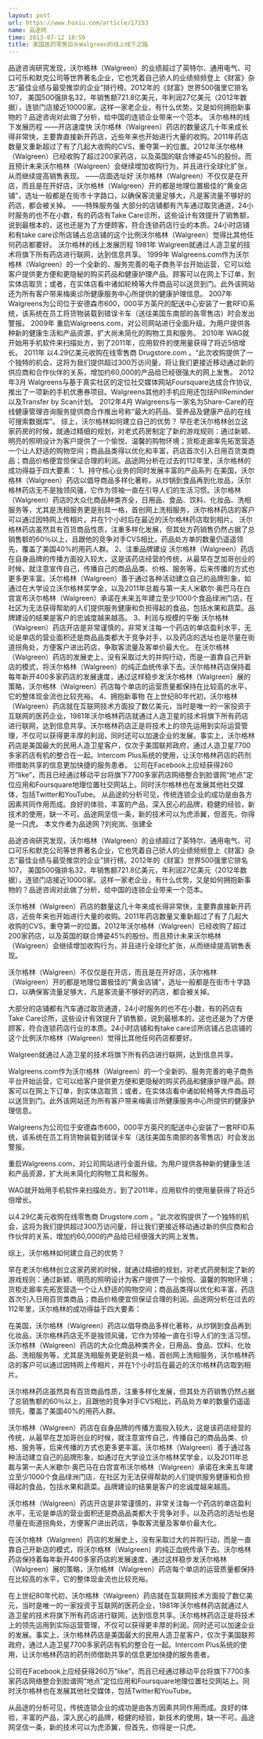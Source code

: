 ```yaml
---
layout: post
url: https://www.huxiu.com/article/17153
name: 品途网
time: 2013-07-12 18:59
title: 美国医药零售巨头Walgreen的线上线下之路
---
```

品途咨询研究发现，沃尔格林（Walgreen）的业绩超过了英特尔、通用电气、可口可乐和默克公司等世界著名企业，它也凭着自己骄人的业绩频频登上《财富》杂志“最佳业绩与最受推崇的企业”排行榜。2012年的《财富》世界500强里它排名107， 美国500强排名32，年销售额721.8亿美元，年利润27亿美元（2012年数据），连锁门店接近10000家。这样一家老企业，有什么优势，又是如何拥抱新事物的？品途咨询对此做了分析，给中国的连锁企业带来一个范本。 沃尔格林的线下发展历程 ——开店速度快 沃尔格林（Walgreen）药店的数量这几十年来成长得非常快，主要靠直接新开药店，近些年来也开始进行大量的收购。2011年药店数量又重新超过了有了几起大收购的CVS，重夺第一的位置。2012年沃尔格林（Walgreen）已经收购了超过200家药店，以及英国的联合博姿45%的股份。而且预计未来沃尔格林（Walgreen）会继续增加收购行为，并且进行全球化扩张，从而继续提高销售表现。 ——店面选址好 沃尔格林（Walgreen）不仅仅是在开店，而且是在开好店，沃尔格林（Walgreen）开的都是地理位置极佳的“黄金店铺”，选址一般都是在街市十字路口，以确保客流量足够大，凡是客流量不够好的药店，都会被关掉。 ——特殊服务强 大部分的店铺都有汽车通过取货通道，24小时服务的也不在小数，有的药店有Take Care诊所，这些设计有效提升了销售额，说到最根本的，这也还是为了方便顾客，符合连锁药店行业的本质。24小时店铺和有take care诊所店铺占总店铺的这个比例沃尔格林（Walgreen）觉得比其他任何药店都要好。 沃尔格林的线上发展历程 1981年 Walgreen就通过人造卫星的技术将旗下所有药店进行联网，达到信息共享。 1999年 Walgreens.com作为沃尔格林（Walgreen）的一个全新的、服务完善的电子商务平台开始运营，它可以给客户提供更方便和更隐秘的购买药品和健康护理产品。顾客可以在网上下订单，到实体店取货；或者，在实体店看中诸如轮椅等大件商品可以送货到门。此外该网站还为所有客户带来梅奥诊所健康服务中心所提供的健康护理信息。 2007年 Walgreens为公司位于安德森市600，000平方英尺的配送中心安装了一套RFID系统，该系统在员工将货物装载到错误卡车（送往美国东南部的各零售店）时会发出警报。 2009年 重启Walgreens.com，对公司网站进行全面升级。为用户提供各种新的健康生活和产品资源，扩大尚未简化的购物工具和服务。 2010年 WAG就开始用手机软件来扫描处方，到了2011年，应用软件的使用量获得了将近5倍增长。 2011年 以4.29亿美元收购在线零售商 Drugstore.com 。“此次收购提供了一个独特的机会，这将为我们提供超过300万访问量，将让我们更接近移动通过新的供应商和合作伙伴的关系，增加约60,000的产品给已经很强大的网上发售。 2012年3月 Walgreens与基于真实社区的定位社交媒体网站Foursquare达成合作协议,推出了一项新的手机优惠券项目。Walgreens其他的手机应用还包括PillReminder以及Transfer by Scan计划。 2012年4月 Walgreens与一家名为Share-Care的在线健康管理咨询服务提供商合作推出号称“最大的药品、营养品及健康产品的在线可搜索数据库”。 综上，沃尔格林如何建立自己的优势？ 早在老沃尔格林创立这家药房的时候，就通过精细的规划，对老式药房制定了新的游戏规则：通过新颖、明亮的照明设计为客户提供了一个愉悦、温馨的购物环境；货柜走廊率先拓宽营造一个让人舒适的购物空间；商品品类得以优化和丰富，药店首次引入日用百货类商品；商品价格便宜但保证合理的利润。品途网分析在过去的112年里，沃尔格林的成功得益于四大要素： 1、持守核心业务的同时发展丰富的产品系列 在美国，沃尔格林（Walgreen）药店以倡导商品多样化著称，从炒锅到食品再到化妆品，沃尔格林药店无不是独领风骚，它作为领袖一直在引导人们的生活习惯。沃尔格林（Walgreen）药店的大众化商品种类齐全，日用品、食品、饮料、化妆品、洗相服务等，尤其是洗相服务更是别具一格，首创网上洗相服务，沃尔格林药店的客户可以通过因特网上传相片，并在1个小时后在最近的沃尔格林药店取到相片。 沃尔格林药店虽然具有百货商品性质，注重多样化发展，但其处方药销售仍然占据了总销售额的60％以上，且跟他的竞争对手CVS相比，药品处方单的数量仍遥遥领先，覆盖了美国40%的用药人群。 2、注重品牌建设 沃尔格林（Walgreen）药店在自身品牌的传播方面投入较大，这是该药店经营的传统，从最早在芝加哥创业的时候，就注意宣传自己，传播自己的商品品类、价格、服务等，后来传播的方式也更多更丰富。沃尔格林（Walgreen）善于通过各种活动建立自己的品牌形象，如通过在大学设立沃尔格林奖学金，以及2011年总裁与第一夫人米歇尔·奥巴马在白宫宣布沃尔格林（Walgreen）承诺在未来五年建立至少1000个食品绿洲门店，在社区为无法获得帮助的人们提供服务健康和负担得起的食品，包括水果和蔬菜。品牌建设的结果是客户的忠诚度越来越高。 3、利润与规模的平衡 沃尔格林（Walgreen）药店开店是非常谨慎的，非常关注每一个药店的单店盈利水平，无论是单店的营业面积还是商品品类都大于竞争对手，以及药店的选址也是尽量在街道拐角处，方便客户进出药店，争取客流量及客单价最大化。 在沃尔格林（Walgreen）药店的发展史上，没有采取过大的并购行动，而是一直靠自己开新店的模式，将沃尔格林（Walgreen）的纯正血统传承下去。沃尔格林药店保持着每年新开400多家药店的发展速度，通过这样稳步发沃尔格林（Walgreen）展的策略，沃尔格林（Walgreen）药店每个单店的运营质量都保持在比较高的水平，它的整体现金流也比较充裕。 4、拥抱新事物 在上世纪80年代初，沃尔格林（Walgreen）药店就在互联网技术方面投了数亿美元，当时是唯一的一家投资于互联网的医药企业，1981年沃尔格林药店就通过人造卫星的技术将旗下所有药店进行联网，达到信息共享。沃尔格林药店正是将技术上的领先运用到实际运营管理，不仅可以获得更丰厚的利润，同时还可以加速企业的发展。事实上，沃尔格林药店是美国最大的民用人造卫星客户，仅次于美国联邦政府，通过人造卫星7700多家药店有机的整合在一起。Intercom Plus系统的使用，让沃尔格林药店的药剂师借助共享的信息更加快捷的服务患者。 公司在Facebook上应经获得260万”like”，而且已经通过移动平台将旗下7700多家药店网络整合到脸谱网“地点”定位应用和Foursquare地理位置社交网站上。同时沃尔格林也在发展其他社交媒体，包括Twitter和YouTube。 从品途的分析可见，传统连锁企业的成功是由各方因素共同作用而成。良好的体验，丰富的产品，深入民心的品牌，稳健的经验，新技术的使用，缺一不可。品途网坚信一条，新的技术可以为虎添翼，但首先，你得是一只虎。 本文作者为品途网 ?刘宛岚、张建全

品途咨询研究发现，沃尔格林（Walgreen）的业绩超过了英特尔、通用电气、可口可乐和默克公司等世界著名企业，它也凭着自己骄人的业绩频频登上《财富》杂志“最佳业绩与最受推崇的企业”排行榜。2012年的《财富》世界500强里它排名107， 美国500强排名32，年销售额721.8亿美元，年利润27亿美元（2012年数据），连锁门店接近10000家。这样一家老企业，有什么优势，又是如何拥抱新事物的？品途咨询对此做了分析，给中国的连锁企业带来一个范本。

沃尔格林（Walgreen）药店的数量这几十年来成长得非常快，主要靠直接新开药店，近些年来也开始进行大量的收购。2011年药店数量又重新超过了有了几起大收购的CVS，重夺第一的位置。2012年沃尔格林（Walgreen）已经收购了超过200家药店，以及英国的联合博姿45%的股份。而且预计未来沃尔格林（Walgreen）会继续增加收购行为，并且进行全球化扩张，从而继续提高销售表现。

沃尔格林（Walgreen）不仅仅是在开店，而且是在开好店，沃尔格林（Walgreen）开的都是地理位置极佳的“黄金店铺”，选址一般都是在街市十字路口，以确保客流量足够大，凡是客流量不够好的药店，都会被关掉。

大部分的店铺都有汽车通过取货通道，24小时服务的也不在小数，有的药店有Take Care诊所，这些设计有效提升了销售额，说到最根本的，这也还是为了方便顾客，符合连锁药店行业的本质。24小时店铺和有take care诊所店铺占总店铺的这个比例沃尔格林（Walgreen）觉得比其他任何药店都要好。

Walgreen就通过人造卫星的技术将旗下所有药店进行联网，达到信息共享。

Walgreens.com作为沃尔格林（Walgreen）的一个全新的、服务完善的电子商务平台开始运营，它可以给客户提供更方便和更隐秘的购买药品和健康护理产品。顾客可以在网上下订单，到实体店取货；或者，在实体店看中诸如轮椅等大件商品可以送货到门。此外该网站还为所有客户带来梅奥诊所健康服务中心所提供的健康护理信息。

Walgreens为公司位于安德森市600，000平方英尺的配送中心安装了一套RFID系统，该系统在员工将货物装载到错误卡车（送往美国东南部的各零售店）时会发出警报。

重启Walgreens.com，对公司网站进行全面升级。为用户提供各种新的健康生活和产品资源，扩大尚未简化的购物工具和服务。

WAG就开始用手机软件来扫描处方，到了2011年，应用软件的使用量获得了将近5倍增长。

以4.29亿美元收购在线零售商 Drugstore.com 。“此次收购提供了一个独特的机会，这将为我们提供超过300万访问量，将让我们更接近移动通过新的供应商和合作伙伴的关系，增加约60,000的产品给已经很强大的网上发售。

综上，沃尔格林如何建立自己的优势？

早在老沃尔格林创立这家药房的时候，就通过精细的规划，对老式药房制定了新的游戏规则：通过新颖、明亮的照明设计为客户提供了一个愉悦、温馨的购物环境；货柜走廊率先拓宽营造一个让人舒适的购物空间；商品品类得以优化和丰富，药店首次引入日用百货类商品；商品价格便宜但保证合理的利润。品途网分析在过去的112年里，沃尔格林的成功得益于四大要素：

在美国，沃尔格林（Walgreen）药店以倡导商品多样化著称，从炒锅到食品再到化妆品，沃尔格林药店无不是独领风骚，它作为领袖一直在引导人们的生活习惯。沃尔格林（Walgreen）药店的大众化商品种类齐全，日用品、食品、饮料、化妆品、洗相服务等，尤其是洗相服务更是别具一格，首创网上洗相服务，沃尔格林药店的客户可以通过因特网上传相片，并在1个小时后在最近的沃尔格林药店取到相片。

沃尔格林药店虽然具有百货商品性质，注重多样化发展，但其处方药销售仍然占据了总销售额的60％以上，且跟他的竞争对手CVS相比，药品处方单的数量仍遥遥领先，覆盖了美国40%的用药人群。

沃尔格林（Walgreen）药店在自身品牌的传播方面投入较大，这是该药店经营的传统，从最早在芝加哥创业的时候，就注意宣传自己，传播自己的商品品类、价格、服务等，后来传播的方式也更多更丰富。沃尔格林（Walgreen）善于通过各种活动建立自己的品牌形象，如通过在大学设立沃尔格林奖学金，以及2011年总裁与第一夫人米歇尔·奥巴马在白宫宣布沃尔格林（Walgreen）承诺在未来五年建立至少1000个食品绿洲门店，在社区为无法获得帮助的人们提供服务健康和负担得起的食品，包括水果和蔬菜。品牌建设的结果是客户的忠诚度越来越高。

沃尔格林（Walgreen）药店开店是非常谨慎的，非常关注每一个药店的单店盈利水平，无论是单店的营业面积还是商品品类都大于竞争对手，以及药店的选址也是尽量在街道拐角处，方便客户进出药店，争取客流量及客单价最大化。

在沃尔格林（Walgreen）药店的发展史上，没有采取过大的并购行动，而是一直靠自己开新店的模式，将沃尔格林（Walgreen）的纯正血统传承下去。沃尔格林药店保持着每年新开400多家药店的发展速度，通过这样稳步发沃尔格林（Walgreen）展的策略，沃尔格林（Walgreen）药店每个单店的运营质量都保持在比较高的水平，它的整体现金流也比较充裕。

在上世纪80年代初，沃尔格林（Walgreen）药店就在互联网技术方面投了数亿美元，当时是唯一的一家投资于互联网的医药企业，1981年沃尔格林药店就通过人造卫星的技术将旗下所有药店进行联网，达到信息共享。沃尔格林药店正是将技术上的领先运用到实际运营管理，不仅可以获得更丰厚的利润，同时还可以加速企业的发展。事实上，沃尔格林药店是美国最大的民用人造卫星客户，仅次于美国联邦政府，通过人造卫星7700多家药店有机的整合在一起。Intercom Plus系统的使用，让沃尔格林药店的药剂师借助共享的信息更加快捷的服务患者。

公司在Facebook上应经获得260万”like”，而且已经通过移动平台将旗下7700多家药店网络整合到脸谱网“地点”定位应用和Foursquare地理位置社交网站上。同时沃尔格林也在发展其他社交媒体，包括Twitter和YouTube。

从品途的分析可见，传统连锁企业的成功是由各方因素共同作用而成。良好的体验，丰富的产品，深入民心的品牌，稳健的经验，新技术的使用，缺一不可。品途网坚信一条，新的技术可以为虎添翼，但首先，你得是一只虎。

